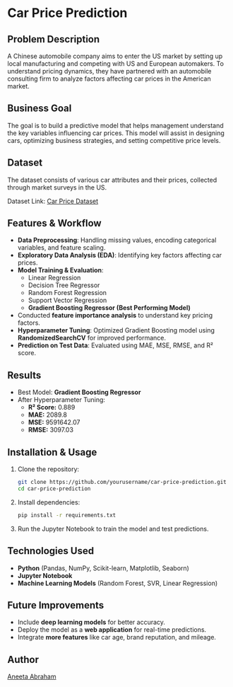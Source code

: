 # Car Price Prediction

## Problem Description
A Chinese automobile company aims to enter the US market by setting up local manufacturing and competing with US and European automakers. To understand pricing dynamics, they have partnered with an automobile consulting firm to analyze factors affecting car prices in the American market.

## Business Goal
The goal is to build a predictive model that helps management understand the key variables influencing car prices. This model will assist in designing cars, optimizing business strategies, and setting competitive price levels.

## Dataset
The dataset consists of various car attributes and their prices, collected through market surveys in the US.

Dataset Link: [Car Price Dataset](https://drive.google.com/file/d/1FHmYNLs9v0Enc-UExEMpitOFGsWvB2dP/view?usp=drive_link)


## Features & Workflow
- **Data Preprocessing**: Handling missing values, encoding categorical variables, and feature scaling.
- **Exploratory Data Analysis (EDA)**: Identifying key factors affecting car prices.
- **Model Training & Evaluation**:
  - Linear Regression
  - Decision Tree Regressor
  - Random Forest Regression
  - Support Vector Regression
  - **Gradient Boosting Regressor (Best Performing Model)**
- Conducted **feature importance analysis** to understand key pricing factors.
- **Hyperparameter Tuning**: Optimized Gradient Boosting  model using **RandomizedSearchCV** for improved performance.
- **Prediction on Test Data**: Evaluated using MAE, MSE, RMSE, and R² score.

## Results
- Best Model: **Gradient Boosting Regressor**
- After Hyperparameter Tuning:
  - **R² Score:** 0.889
  - **MAE:** 2089.8
  - **MSE:** 9591642.07
  - **RMSE:** 3097.03


## Installation & Usage
1. Clone the repository:
   ```bash
   git clone https://github.com/yourusername/car-price-prediction.git
   cd car-price-prediction
   ```
2. Install dependencies:
   ```bash
   pip install -r requirements.txt
   ```
3. Run the Jupyter Notebook to train the model and test predictions.

## Technologies Used
- **Python** (Pandas, NumPy, Scikit-learn, Matplotlib, Seaborn)
- **Jupyter Notebook**
- **Machine Learning Models** (Random Forest, SVR, Linear Regression)

## Future Improvements
- Include **deep learning models** for better accuracy.
- Deploy the model as a **web application** for real-time predictions.
- Integrate **more features** like car age, brand reputation, and mileage.

## Author
[Aneeta Abraham](https://github.com/AneetaAbhm)
